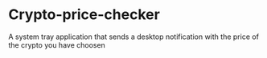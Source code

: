 # Crypto-price-checker
A system tray application that sends a desktop notification with the price of the crypto you have choosen
